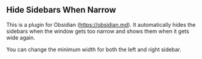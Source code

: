 ## Hide Sidebars When Narrow

This is a plugin for Obsidian (https://obsidian.md). It automatically hides the sidebars when the window gets too narrow and shows them when it gets wide again.

You can change the minimum width for both the left and right sidebar.

